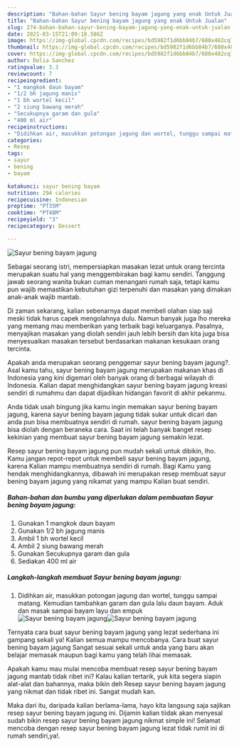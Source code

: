 ```yaml
---
description: "Bahan-bahan Sayur bening bayam jagung yang enak Untuk Jualan"
title: "Bahan-bahan Sayur bening bayam jagung yang enak Untuk Jualan"
slug: 274-bahan-bahan-sayur-bening-bayam-jagung-yang-enak-untuk-jualan
date: 2021-03-15T21:09:18.586Z
image: https://img-global.cpcdn.com/recipes/bd5982f1d6bb84b7/680x482cq70/sayur-bening-bayam-jagung-foto-resep-utama.jpg
thumbnail: https://img-global.cpcdn.com/recipes/bd5982f1d6bb84b7/680x482cq70/sayur-bening-bayam-jagung-foto-resep-utama.jpg
cover: https://img-global.cpcdn.com/recipes/bd5982f1d6bb84b7/680x482cq70/sayur-bening-bayam-jagung-foto-resep-utama.jpg
author: Delia Sanchez
ratingvalue: 3.3
reviewcount: 7
recipeingredient:
- "1 mangkok daun bayam"
- "1/2 bh jagung manis"
- "1 bh wortel kecil"
- "2 siung bawang merah"
- "Secukupnya garam dan gula"
- "400 ml air"
recipeinstructions:
- "Didihkan air, masukkan potongan jagung dan wortel, tunggu sampai matang. Kemudian tambahkan garam dan gula lalu daun bayam. Aduk dan masak sampai bayam layu dan empuk"
categories:
- Resep
tags:
- sayur
- bening
- bayam

katakunci: sayur bening bayam 
nutrition: 294 calories
recipecuisine: Indonesian
preptime: "PT35M"
cooktime: "PT48M"
recipeyield: "3"
recipecategory: Dessert

---
```



![Sayur bening bayam jagung](https://img-global.cpcdn.com/recipes/bd5982f1d6bb84b7/680x482cq70/sayur-bening-bayam-jagung-foto-resep-utama.jpg)

Sebagai seorang istri, mempersiapkan masakan lezat untuk orang tercinta merupakan suatu hal yang menggembirakan bagi kamu sendiri. Tanggung jawab seorang  wanita bukan cuman menangani rumah saja, tetapi kamu pun wajib memastikan kebutuhan gizi terpenuhi dan masakan yang dimakan anak-anak wajib mantab.

Di zaman  sekarang, kalian sebenarnya dapat membeli olahan siap saji meski tidak harus capek mengolahnya dulu. Namun banyak juga lho mereka yang memang mau memberikan yang terbaik bagi keluarganya. Pasalnya, menyajikan masakan yang diolah sendiri jauh lebih bersih dan kita juga bisa menyesuaikan masakan tersebut berdasarkan makanan kesukaan orang tercinta. 



Apakah anda merupakan seorang penggemar sayur bening bayam jagung?. Asal kamu tahu, sayur bening bayam jagung merupakan makanan khas di Indonesia yang kini digemari oleh banyak orang di berbagai wilayah di Indonesia. Kalian dapat menghidangkan sayur bening bayam jagung kreasi sendiri di rumahmu dan dapat dijadikan hidangan favorit di akhir pekanmu.

Anda tidak usah bingung jika kamu ingin memakan sayur bening bayam jagung, karena sayur bening bayam jagung tidak sukar untuk dicari dan anda pun bisa membuatnya sendiri di rumah. sayur bening bayam jagung bisa diolah dengan beraneka cara. Saat ini telah banyak banget resep kekinian yang membuat sayur bening bayam jagung semakin lezat.

Resep sayur bening bayam jagung pun mudah sekali untuk dibikin, lho. Kamu jangan repot-repot untuk membeli sayur bening bayam jagung, karena Kalian mampu membuatnya sendiri di rumah. Bagi Kamu yang hendak menghidangkannya, dibawah ini merupakan resep membuat sayur bening bayam jagung yang nikamat yang mampu Kalian buat sendiri.

<!--inarticleads1-->

##### Bahan-bahan dan bumbu yang diperlukan dalam pembuatan Sayur bening bayam jagung:

1. Gunakan 1 mangkok daun bayam
1. Gunakan 1/2 bh jagung manis
1. Ambil 1 bh wortel kecil
1. Ambil 2 siung bawang merah
1. Gunakan Secukupnya garam dan gula
1. Sediakan 400 ml air




<!--inarticleads2-->

##### Langkah-langkah membuat Sayur bening bayam jagung:

1. Didihkan air, masukkan potongan jagung dan wortel, tunggu sampai matang. Kemudian tambahkan garam dan gula lalu daun bayam. Aduk dan masak sampai bayam layu dan empuk
<img src="https://img-global.cpcdn.com/steps/e5aadf9b28b39f36/160x128cq70/sayur-bening-bayam-jagung-langkah-memasak-1-foto.jpg" alt="Sayur bening bayam jagung"><img src="https://img-global.cpcdn.com/steps/aa2e9695800e34ea/160x128cq70/sayur-bening-bayam-jagung-langkah-memasak-1-foto.jpg" alt="Sayur bening bayam jagung">



Ternyata cara buat sayur bening bayam jagung yang lezat sederhana ini gampang sekali ya! Kalian semua mampu mencobanya. Cara buat sayur bening bayam jagung Sangat sesuai sekali untuk anda yang baru akan belajar memasak maupun bagi kamu yang telah lihai memasak.

Apakah kamu mau mulai mencoba membuat resep sayur bening bayam jagung mantab tidak ribet ini? Kalau kalian tertarik, yuk kita segera siapin alat-alat dan bahannya, maka bikin deh Resep sayur bening bayam jagung yang nikmat dan tidak ribet ini. Sangat mudah kan. 

Maka dari itu, daripada kalian berlama-lama, hayo kita langsung saja sajikan resep sayur bening bayam jagung ini. Dijamin kalian tiidak akan menyesal sudah bikin resep sayur bening bayam jagung nikmat simple ini! Selamat mencoba dengan resep sayur bening bayam jagung lezat tidak rumit ini di rumah sendiri,ya!.


